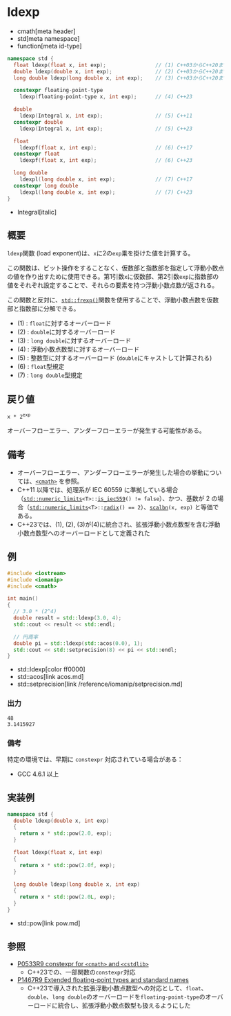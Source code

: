 # ldexp
* cmath[meta header]
* std[meta namespace]
* function[meta id-type]

```cpp
namespace std {
  float ldexp(float x, int exp);                // (1) C++03からC++20まで
  double ldexp(double x, int exp);              // (2) C++03からC++20まで
  long double ldexp(long double x, int exp);    // (3) C++03からC++20まで

  constexpr floating-point-type
    ldexp(floating-point-type x, int exp);      // (4) C++23

  double
    ldexp(Integral x, int exp);                 // (5) C++11
  constexpr double
    ldexp(Integral x, int exp);                 // (5) C++23

  float
    ldexpf(float x, int exp);                   // (6) C++17
  constexpr float
    ldexpf(float x, int exp);                   // (6) C++23

  long double
    ldexpl(long double x, int exp);             // (7) C++17
  constexpr long double
    ldexpl(long double x, int exp);             // (7) C++23
}
```
* Integral[italic]

## 概要
`ldexp`関数 (load exponent)は、`x`に2の`exp`乗を掛けた値を計算する。

この関数は、ビット操作をすることなく、仮数部と指数部を指定して浮動小数点の値を作り出すために使用できる。第1引数`x`に仮数部、第2引数`exp`に指数部の値をそれぞれ設定することで、それらの要素を持つ浮動小数点数が返される。

この関数と反対に、[`std::frexp()`](frexp.md)関数を使用することで、浮動小数点数を仮数部と指数部に分解できる。

- (1) : `float`に対するオーバーロード
- (2) : `double`に対するオーバーロード
- (3) : `long double`に対するオーバーロード
- (4) : 浮動小数点数型に対するオーバーロード
- (5) : 整数型に対するオーバーロード (`double`にキャストして計算される)
- (6) : `float`型規定
- (7) : `long double`型規定


## 戻り値
<code>x * 2<sup>exp</sup></code>

オーバーフローエラー、アンダーフローエラーが発生する可能性がある。


## 備考
- オーバーフローエラー、アンダーフローエラーが発生した場合の挙動については、[`<cmath>`](../cmath.md) を参照。
- C++11 以降では、処理系が IEC 60559 に準拠している場合（[`std::numeric_limits`](../limits/numeric_limits.md)`<T>::`[`is_iec559`](../limits/numeric_limits/is_iec559.md)`() != false`）、かつ、基数が 2 の場合（[`std::numeric_limits`](../limits/numeric_limits.md)`<T>::`[`radix`](../limits/numeric_limits/radix.md)`() == 2`）、[`scalbn`](scalbn.md)`(x, exp)` と等価である。
- C++23では、(1), (2), (3)が(4)に統合され、拡張浮動小数点数型を含む浮動小数点数型へのオーバーロードとして定義された


## 例
```cpp example
#include <iostream>
#include <iomanip>
#include <cmath>

int main()
{
  // 3.0 * (2^4)
  double result = std::ldexp(3.0, 4);
  std::cout << result << std::endl;

  // 円周率
  double pi = std::ldexp(std::acos(0.0), 1);
  std::cout << std::setprecision(8) << pi << std::endl;
}
```
* std::ldexp[color ff0000]
* std::acos[link acos.md]
* std::setprecision[link /reference/iomanip/setprecision.md]

### 出力
```
48
3.1415927
```

### 備考
特定の環境では、早期に `constexpr` 対応されている場合がある：

- GCC 4.6.1 以上


## 実装例
```cpp
namespace std {
  double ldexp(double x, int exp)
  {
    return x * std::pow(2.0, exp);
  }

  float ldexp(float x, int exp)
  {
    return x * std::pow(2.0f, exp);
  }

  long double ldexp(long double x, int exp)
  {
    return x * std::pow(2.0L, exp);
  }
}
```
* std::pow[link pow.md]

## 参照
- [P0533R9 constexpr for `<cmath>` and `<cstdlib>`](https://www.open-std.org/jtc1/sc22/wg21/docs/papers/2021/p0533r9.pdf)
    - C++23での、一部関数の`constexpr`対応
- [P1467R9 Extended floating-point types and standard names](https://www.open-std.org/jtc1/sc22/wg21/docs/papers/2022/p1467r9.html)
    - C++23で導入された拡張浮動小数点数型への対応として、`float`、`double`、`long double`のオーバーロードを`floating-point-type`のオーバーロードに統合し、拡張浮動小数点数型も扱えるようにした
